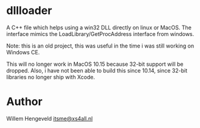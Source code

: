 dllloader
=========

A C++ file which helps using a win32 DLL directly on linux or MacOS.
The interface mimics the LoadLibrary/GetProcAddress interface from windows.

Note: this is an old project, this was useful in the time i was still working on Windows CE.

This will no longer work in MacOS 10.15 because 32-bit support will be dropped.
Also, i have not been able to build this since 10.14, since 32-bit libraries no longer ship
with Xcode.


Author
======

Willem Hengeveld <itsme@xs4all.nl>


